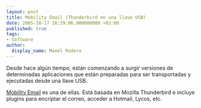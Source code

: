 ```yaml
---
layout: post
title: Mobility Email (Thunderbird en una llave USB)
date: 2005-10-17 16:59:06.000000000 +02:00
published: true
tags:
- Software
author:
  display_name: Manel Rodero
---
```


Desde hace algún tiempo, están comenzando a surgir versiones de determinadas aplicaciones que están preparadas para ser transportadas y ejecutadas desde una llave USB.

[Mobility Email](http://mobility.shaneland.co.uk/) es una de ellas. Está basada en Mozilla Thunderbird e incluye plugins para encriptar el correo, acceder a Hotmail, Lycos, etc.
